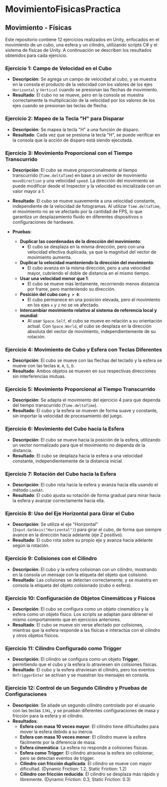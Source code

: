 # MovimientoFisicasPractica

## Movimiento - Físicas

Este repositorio contiene 12 ejercicios realizados en Unity, enfocados en el movimiento de un cubo, una esfera y un cilindro, utilizando scripts C# y el sistema de físicas de Unity. A continuación se describen los resultados obtenidos para cada ejercicio.

### Ejercicio 1: Campo de Velocidad en el Cubo

- **Descripción**: Se agrega un campo de velocidad al cubo, y se muestra en la consola el producto de la velocidad con los valores de los ejes `Horizontal` y `Vertical` cuando se presionan las flechas de movimiento.
- **Resultado**: El cubo no se mueve, pero en la consola se muestra correctamente la multiplicación de la velocidad por los valores de los ejes cuando se presionan las teclas de flecha.

### Ejercicio 2: Mapeo de la Tecla "H" para Disparar

- **Descripción**: Se mapea la tecla "H" a una función de disparo.
- **Resultado**: Cada vez que se presiona la tecla "H", se puede verificar en la consola que la acción de disparo está siendo ejecutada.

### Ejercicio 3: Movimiento Proporcional con el Tiempo Transcurrido

- **Descripción**: El cubo se mueve proporcionalmente al tiempo transcurrido (`Time.deltaTime`) en base a un vector de movimiento `moveDirection` y una velocidad `speed`. La dirección del movimiento se puede modificar desde el Inspector y la velocidad es inicializada con un valor mayor a 1.
  
- **Resultado**: El cubo se mueve suavemente a una velocidad constante, independiente de la velocidad de fotogramas. Al utilizar `Time.deltaTime`, el movimiento no se ve afectado por la cantidad de FPS, lo que garantiza un desplazamiento fluido en diferentes dispositivos o configuraciones de hardware.

- **Pruebas**:
  - **Duplicar las coordenadas de la dirección del movimiento**: 
    - El cubo se desplaza en la misma dirección, pero con una velocidad efectiva duplicada, ya que la magnitud del vector de movimiento aumenta.
  - **Duplicar la velocidad manteniendo la dirección del movimiento**: 
    - El cubo avanza en la misma dirección, pero a una velocidad mayor, cubriendo el doble de distancia en el mismo tiempo.
  - **Usar una velocidad menor que 1**: 
    - El cubo se mueve más lentamente, recorriendo menos distancia por frame, pero manteniendo su dirección.
  - **Posición del cubo con `y > 0`**: 
    - El cubo permanece en una posición elevada, pero el movimiento en los ejes `x` y `z` no se ve afectado.
  - **Intercambiar movimiento relativo al sistema de referencia local y mundial**: 
    - Al usar `Space.Self`, el cubo se mueve en relación a su orientación actual. Con `Space.World`, el cubo se desplaza en la dirección absoluta del vector de movimiento, independientemente de su rotación.

### Ejercicio 4: Movimiento de Cubo y Esfera con Teclas Diferentes

- **Descripción**: El cubo se mueve con las flechas del teclado y la esfera se mueve con las teclas `W`, `A`, `S`, `D`.
- **Resultado**: Ambos objetos se mueven en sus respectivas direcciones sin interferencias mutuas.

### Ejercicio 5: Movimiento Proporcional al Tiempo Transcurrido

- **Descripción**: Se adapta el movimiento del ejercicio 4 para que dependa del tiempo transcurrido (`Time.deltaTime`).
- **Resultado**: El cubo y la esfera se mueven de forma suave y constante, sin importar la velocidad de procesamiento del juego.

### Ejercicio 6: Movimiento del Cubo hacia la Esfera

- **Descripción**: El cubo se mueve hacia la posición de la esfera, utilizando un vector normalizado para que el movimiento no dependa de la distancia.
- **Resultado**: El cubo se desplaza hacia la esfera a una velocidad constante, independientemente de la distancia inicial.

### Ejercicio 7: Rotación del Cubo hacia la Esfera

- **Descripción**: El cubo rota hacia la esfera y avanza hacia ella usando el método `LookAt`.
- **Resultado**: El cubo ajusta su rotación de forma gradual para mirar hacia la esfera y avanzar correctamente hacia ella.

### Ejercicio 8: Uso del Eje Horizontal para Girar el Cubo

- **Descripción**: Se utiliza el eje "Horizontal" (`Input.GetAxis("Horizontal")`) para girar el cubo, de forma que siempre avance en la dirección hacia adelante (eje Z positivo).
- **Resultado**: El cubo rota sobre su propio eje y avanza hacia adelante según la rotación.

### Ejercicio 9: Colisiones con el Cilindro

- **Descripción**: El cubo y la esfera colisionan con un cilindro, mostrando en la consola un mensaje con la etiqueta del objeto que colisionó.
- **Resultado**: Las colisiones se detectan correctamente, y se muestra en consola la etiqueta del objeto colisionado (cubo o esfera).

### Ejercicio 10: Configuración de Objetos Cinemáticos y Físicos

- **Descripción**: El cubo se configura como un objeto cinemático y la esfera como un objeto físico. Los scripts se adaptan para obtener el mismo comportamiento que en ejercicios anteriores.
- **Resultado**: El cubo se mueve sin verse afectado por colisiones, mientras que la esfera responde a las físicas e interactúa con el cilindro y otros objetos físicos.

### Ejercicio 11: Cilindro Configurado como Trigger

- **Descripción**: El cilindro se configura como un objeto **Trigger**, permitiendo que el cubo y la esfera lo atraviesen sin colisiones físicas.
- **Resultado**: El cubo y la esfera atraviesan el cilindro, pero los eventos `OnTriggerEnter` se activan y se muestran los mensajes en consola.

### Ejercicio 12: Control de un Segundo Cilindro y Pruebas de Configuraciones

- **Descripción**: Se añade un segundo cilindro controlado por el usuario con las teclas `IJKL`, y se prueban diferentes configuraciones de masa y fricción para la esfera y el cilindro.
- **Resultados**:
  - **Esfera con masa 10 veces mayor**: El cilindro tiene dificultades para mover la esfera debido a su inercia.
  - **Esfera con masa 10 veces menor**: El cilindro mueve la esfera fácilmente por la diferencia de masa.
  - **Esfera cinemática**: La esfera no responde a colisiones físicas.
  - **Esfera como Trigger**: El cilindro atraviesa la esfera sin colisionar, pero se detectan eventos de trigger.
  - **Cilindro con fricción duplicada**: El cilindro se mueve con mayor dificultad. (Dynamic Friction: 1.2, Static Friction: 1.2)
  - **Cilindro con fricción reducida**: El cilindro se desplaza más rápido y libremente. (Dynamic Friction: 0.3, Static Friction: 0.3)
